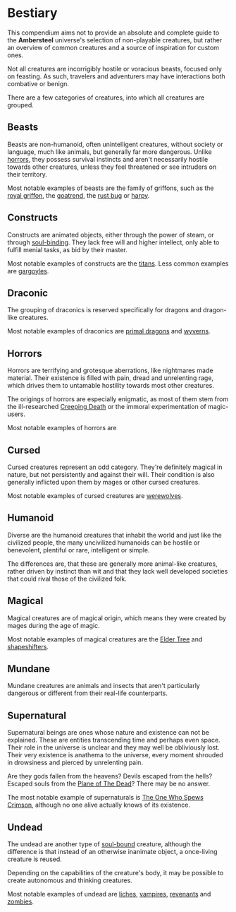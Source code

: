 # Bestiary
This compendium aims not to provide an absolute and complete guide to the **Ambersteel** universe's selection of non-playable creatures, but rather an overview of common creatures and a source of inspiration for custom ones. 

Not all creatures are incorrigibly hostile or voracious beasts, focused only on feasting. As such, travelers and adventurers may have interactions both combative or benign. 

There are a few categories of creatures, into which all creatures are grouped. 

## Beasts
Beasts are non-humanoid, often unintelligent creatures, without society or language, much like animals, but generally far more dangerous. Unlike [horrors](#horrors), they possess survival instincts and aren't necessarily hostile towards other creatures, unless they feel threatened or see intruders on their territory. 

Most notable examples of beasts are the family of griffons, such as the [royal griffon](beasts/griffons/royal-griffon), the [goatrend](beasts/goatrend), the [rust bug](beasts/rust-bug) or [harpy](beasts/harpy).

## Constructs
Constructs are animated objects, either through the power of steam, or through [soul-binding](../ruleset/magic/magic-schools#soul-binding). They lack free will and higher intellect, only able to fulfill menial tasks, as bid by their master. 

Most notable examples of constructs are the [titans](constructs/titans/titan). Less common examples are [gargoyles](constructs/gargoyle).

## Draconic
The grouping of draconics is reserved specifically for dragons and dragon-like creatures. 

Most notable examples of draconics are [primal dragons](draconic/primal-dragon) and [wyverns](draconic/wyvern). 

## Horrors
Horrors are terrifying and grotesque aberrations, like nightmares made material. Their existence is filled with pain, dread and unrelenting rage, which drives them to untamable hostility towards most other creatures. 

The origings of horrors are especially enigmatic, as most of them stem from the ill-researched [Creeping Death](../horrors/creeping-death) or the immoral experimentation of magic-users. 

Most notable examples of horrors are 

## Cursed
Cursed creatures represent an odd category. They're definitely magical in nature, but not persistently and against their will. Their condition is also generally inflicted upon them by mages or other cursed creatures. 

Most notable examples of cursed creatures are [werewolves](cursed/werewolf). 

## Humanoid
Diverse are the humanoid creatures that inhabit the world and just like the civilized people, the many uncivilized humanoids can be hostile or benevolent, plentiful or rare, intelligent or simple.

The differences are, that these are generally more animal-like creatures, rather driven by instinct than wit and that they lack well developed societies that could rival those of the civilized folk. 

## Magical
Magical creatures are of magical origin, which means they were created by mages during the age of magic. 

Most notable examples of magical creatures are the [Elder Tree](magical/elder-tree) and [shapeshifters](magical/shapeshifter). 

## Mundane
Mundane creatures are animals and insects that aren't particularly dangerous or different from their real-life counterparts. 

## Supernatural
Supernatural beings are ones whose nature and existence can not be explained. These are entities transcending time and perhaps even space. Their role in the universe is unclear and they may well be obliviously lost. Their very existence is anathema to the universe, every moment shrouded in drowsiness and pierced by unrelenting pain. 

Are they gods fallen from the heavens? Devils escaped from the hells? Escaped souls from the [Plane of The Dead](../world/plane-of-dead)? There may be no answer. 

The most notable example of supernaturals is [The One Who Spews Crimson](supernatural/The-One-Who-Spews-Crimson), although no one alive actually knows of its existence. 

## Undead
The undead are another type of [soul-bound](../ruleset/magic/magic-schools#soul-binding) creature, although the difference is that instead of an otherwise inanimate object, a once-living creature is reused. 

Depending on the capabilities of the creature's body, it may be possible to create autonomous and thinking creatures. 

Most notable examples of undead are [liches](undead/lich), [vampires](undead/vampire), [revenants](undead/revenant) and [zombies](undead/zombie).